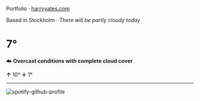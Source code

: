 Portfolio · [harryyates.com](https://harryyates.com)

<!-- WEATHER_START -->
Based in Stockholm · *There will be partly cloudy today*

# 7°
☁️ **Overcast conditions with complete cloud cover**

**↑** 10° **↓** 1°

---
<!-- WEATHER_END -->

<p align="left">
  <a>
    <img src="https://spotify-github-profile.kittinanx.com/api/view?uid=bigbello&cover_image=true&theme=natemoo-re&show_offline=true&background_color=121212&interchange=false&bar_color=53b14f&bar_color_cover=false" alt="spotify-github-profile">
  </a>
</p>